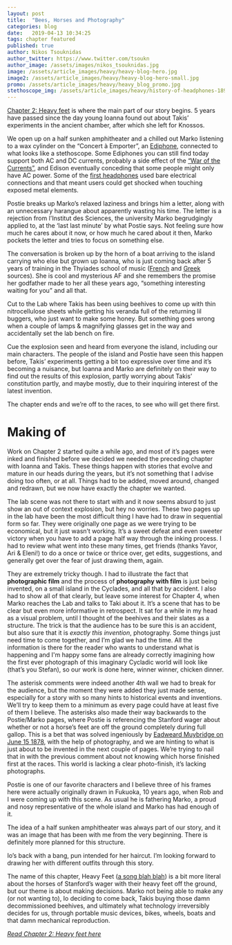 ```yaml
---
layout: post
title:  "Bees, Horses and Photography"
categories: blog
date:   2019-04-13 10:34:25
tags: chapter featured
published: true
author: Nikos Tsouknidas
author_twitter: https://www.twitter.com/tsoukn
author_image: /assets/images/nikos_tsouknidas.jpg
image: /assets/article_images/heavy/heavy-blog-hero.jpg
image2: /assets/article_images/heavy/heavy-blog-hero-small.jpg
promo: /assets/article_images/heavy/heavy_blog_promo.jpg
stethoscope_img: /assets/article_images/heavy/history-of-headphones-1895.jpg
---
```


<img src="{{ page.image | prepend: site.baseurl }}" style="display:none"/>

[Chapter 2: Heavy feet]({{site.baseurl}}/chapters/2) is where the main part of our story begins. 5 years have passed since the day young Ioanna found out about Takis’ experiments in the ancient chamber, after which she left for Knossos.

We open up on a half sunken amphitheater and a chilled out Marko listening to a wax cylinder on the “Concert à Emporter”, an [Ediphone][ediphone], connected to what looks like a stethoscope. Some Ediphones you can still find today support both AC and DC currents, probably a side effect of the [“War of the Currents”](https://en.wikipedia.org/wiki/War_of_the_currents), and Edison eventually conceding that some people might only have AC power. Some of the [first headphones][first-headphones] used bare electrical connections and that meant users could get shocked when touching exposed metal elements.

Postie breaks up Marko’s relaxed laziness and brings him a letter, along with an unnecessary harangue about apparently wasting his time. The letter is a rejection from l'Institut des Sciences, the university Marko begrudgingly applied to, at the ‘last last minute’ by what Postie says. Not feeling sure how much he cares about it now, or how much he cared about it then, Marko pockets the letter and tries to focus on something else.

The conversation is broken up by the horn of a boat arriving to the island carrying who else but grown up Ioanna, who is just coming back after 5 years of training in the Thyiades school of music ([French](https://fr.wikipedia.org/wiki/Thyades#Le_coll%C3%A8ge_des_thyades) and [Greek](https://el.wikipedia.org/wiki/%CE%98%CF%85%CE%B9%CE%AC%CE%B4%CE%B5%CF%82) sources). She is cool and mysterious AF and she remembers the promise her godfather made to her all these years ago, “something interesting waiting for you” and all that.

Cut to the Lab where Takis has been using beehives to come up with thin nitrocellulose sheets while getting his veranda full of the returning lil buggers, who just want to make some honey. But something goes wrong when a couple of lamps & magnifying glasses get in the way and accidentally set the lab bench on fire.

Cue the explosion seen and heard from everyone the island, including our main characters. The people of the island and Postie have seen this happen before, Takis’ experiments getting a bit too expressive over time and it’s becoming a nuisance, but Ioanna and Marko are definitely on their way to find out the results of this explosion, partly worrying about Takis’ constitution partly, and maybe mostly, due to their inquiring interest of the latest invention.

The chapter ends and we’re off to the races, to see who will get there first.

# Making of

Work on Chapter 2 started quite a while ago, and most of it’s pages were inked and finished before we decided we needed the preceding chapter with Ioanna and Takis. These things happen with stories that evolve and mature in our heads during the years, but it’s not something that I advise doing too often, or at all. Things had to be added, moved around, changed and redrawn, but we now have exactly the chapter we wanted.

The lab scene was not there to start with and it now seems absurd to just show an out of context explosion, but hey no worries. These two pages up in the lab have been the most difficult thing I have had to draw in sequential form so far. They were originally one page as we were trying to be economical, but it just wasn’t working. It’s a sweet defeat and even sweeter victory when you have to add a page half way through the inking process. I had to review what went into these many times, get friends (thanks Yavor, Ari & Eleni!) to do a once or twice or thrice over, get edits, suggestions, and generally get over the fear of just drawing them, again.

They are extremely tricky though. I had to illustrate the fact that **photographic film** and the process of **photography with film** is just being invented, on a small island in the Cyclades, and all that by accident. I also had to show all of that clearly, but leave some interest for Chapter 4, when Marko reaches the Lab and talks to Taki about it. It’s a scene that has to be clear but even more informative in retrospect. It sat for a while in my head as a visual problem, until I thought of the beehives and their slates as a structure. The trick is that the audience has to be sure this is an accident, but also sure that it is _exactly this invention_, photography. Some things just need time to come together, and I’m glad we had the time. All the information is there for the reader who wants to understand what is happening and I'm happy some fans are already correctly imagining how the first ever photograph of this imaginary Cycladic world will look like (that’s you Stefan), so our work is done here, winner winner, chicken dinner.

The asterisk comments were indeed another 4th wall we had to break for the audience, but the moment they were added they just made sense, especially for a story with so many hints to historical events and inventions. We’ll try to keep them to a minimum as every page could have at least five of them I believe. The asterisks also made their way backwards to the Postie/Marko pages, where Postie is referencing the Stanford wager about whether or not a horse’s feet are off the ground completely during full gallop. This is a bet that was solved ingeniously by [Eadweard Muybridge on June 15 1878](https://www.hrc.utexas.edu/exhibitions/permanent/windows/southeast/eadweard_muybridge.html), with the help of photography, and we are hinting to what is just about to be invented in the next couple of pages. We’re trying to nail that in with the previous comment about not knowing which horse finished first at the races. This world is lacking a clear photo-finish, it’s lacking photographs.

Postie is one of our favorite characters and I believe three of his frames here were actually originally drawn in Fukuoka, 10 years ago, when Rob and I were coming up with this scene. As usual he is fathering Marko, a proud and nosy representative of the whole island and Marko has had enough of it.

The idea of a half sunken amphitheater was always part of our story, and it was an image that has been with me from the very beginning. There is definitely more planned for this structure.

Io’s back with a bang, pun intended for her haircut. I’m looking forward to drawing her with different outfits through this story.

The name of this chapter, Heavy Feet ([a song blah blah](https://www.youtube.com/watch?v=h2zWfxW60z0)) is a bit more literal about the horses of Stanford’s wager with their heavy feet off the ground, but our theme is about making decisions. Marko not being able to make any (or not wanting to), Io deciding to come back, Takis buying those damn decommissioned beehives, and ultimately what technology irreversibly decides for us, through portable music devices, bikes, wheels, boats and that damn mechanical reproduction.

_[Read Chapter 2: Heavy feet here]({{site.baseurl}}/chapters/2)_

[ediphone]: https://en.wikipedia.org/wiki/Dictation_machine
[first-headphones]: https://en.wikipedia.org/wiki/Headphones#History

